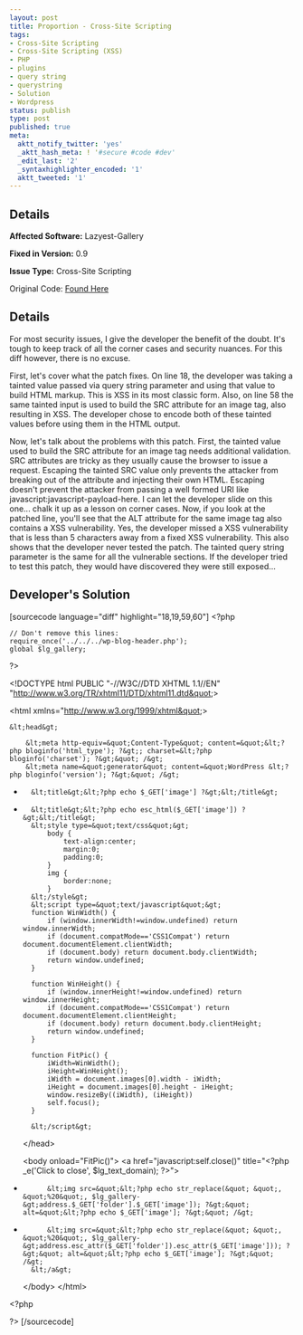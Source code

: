 ```yaml
---
layout: post
title: Proportion - Cross-Site Scripting
tags:
- Cross-Site Scripting
- Cross-Site Scripting (XSS)
- PHP
- plugins
- query string
- querystring
- Solution
- Wordpress
status: publish
type: post
published: true
meta:
  aktt_notify_twitter: 'yes'
  _aktt_hash_meta: ! '#secure #code #dev'
  _edit_last: '2'
  _syntaxhighlighter_encoded: '1'
  aktt_tweeted: '1'
---
```

## Details
__Affected Software:__ Lazyest-Gallery

__Fixed in Version:__  0.9

__Issue Type:__ Cross-Site Scripting

Original Code: <a href="http://spotthevuln.com/2011/03/proportion/">Found Here</a>
## Details
For most security issues, I give the developer the benefit of the doubt. It's tough to keep track of all the corner cases and security nuances. For this diff however, there is no excuse.

First, let's cover what the patch fixes. On line 18, the developer was taking a tainted value passed via query string parameter and using that value to build HTML markup. This is XSS in its most classic form. Also, on line 58 the same tainted input is used to build the SRC attribute for an image tag, also resulting in XSS. The developer chose to encode both of these tainted values before using them in the HTML output.

Now, let's talk about the problems with this patch. First, the tainted value used to build the SRC attribute for an image tag needs additional validation. SRC attributes are tricky as they usually cause the browser to issue a request. Escaping the tainted SRC value only prevents the attacker from breaking out of the attribute and injecting their own HTML. Escaping doesn't prevent the attacker from passing a well formed URI like javascript:javascript-payload-here. I can let the developer slide on this one... chalk it up as a lesson on corner cases. Now, if you look at the patched line, you'll see that the ALT attribute for the same image tag also contains a XSS vulnerability. Yes, the developer missed a XSS vulnerability that is less than 5 characters away from a fixed XSS vulnerability. This also shows that the developer never tested the patch. The tainted query string parameter is the same for all the vulnerable sections. If the developer tried to test this patch, they would have discovered they were still exposed...

## Developer's Solution
[sourcecode language="diff" highlight="18,19,59,60"]
&lt;?php

	// Don't remove this lines:
	require_once('../../../wp-blog-header.php');
	global $lg_gallery;

?&gt;

&lt;!DOCTYPE html PUBLIC &quot;-//W3C//DTD XHTML 1.1//EN&quot; &quot;http://www.w3.org/TR/xhtml11/DTD/xhtml11.dtd&quot;&gt;

&lt;html xmlns=&quot;http://www.w3.org/1999/xhtml&quot;&gt;

	&lt;head&gt;

		&lt;meta http-equiv=&quot;Content-Type&quot; content=&quot;&lt;?php bloginfo('html_type'); ?&gt;; charset=&lt;?php bloginfo('charset'); ?&gt;&quot; /&gt;
		&lt;meta name=&quot;generator&quot; content=&quot;WordPress &lt;?php bloginfo('version'); ?&gt;&quot; /&gt;

-		&lt;title&gt;&lt;?php echo $_GET['image'] ?&gt;&lt;/title&gt;
+		&lt;title&gt;&lt;?php echo esc_html($_GET['image']) ?&gt;&lt;/title&gt;
		&lt;style type=&quot;text/css&quot;&gt;
			body {
				text-align:center;
				margin:0;
				padding:0;
			}
			img {
				border:none;
			}
		&lt;/style&gt;
		&lt;script type=&quot;text/javascript&quot;&gt;
		function WinWidth()	{
			if (window.innerWidth!=window.undefined) return window.innerWidth;
			if (document.compatMode=='CSS1Compat') return document.documentElement.clientWidth;
			if (document.body) return document.body.clientWidth;
			return window.undefined;
		}

		function WinHeight() {
			if (window.innerHeight!=window.undefined) return window.innerHeight;
			if (document.compatMode=='CSS1Compat') return document.documentElement.clientHeight;
			if (document.body) return document.body.clientHeight;
			return window.undefined;
		}

		function FitPic() {
			iWidth=WinWidth();
			iHeight=WinHeight();
			iWidth = document.images[0].width - iWidth;
			iHeight = document.images[0].height - iHeight;
			window.resizeBy((iWidth), (iHeight))
			self.focus();
		}

		&lt;/script&gt;
	&lt;/head&gt;

	&lt;body onload=&quot;FitPic()&quot;&gt;
		&lt;a href=&quot;javascript:self.close()&quot; title=&quot;&lt;?php _e('Click to close', $lg_text_domain); ?&gt;&quot;&gt;
-			&lt;img src=&quot;&lt;?php echo str_replace(&quot; &quot;, &quot;%20&quot;, $lg_gallery-&gt;address.$_GET['folder'].$_GET['image']); ?&gt;&quot; alt=&quot;&lt;?php echo $_GET['image']; ?&gt;&quot; /&gt;
+			&lt;img src=&quot;&lt;?php echo str_replace(&quot; &quot;, &quot;%20&quot;, $lg_gallery-&gt;address.esc_attr($_GET['folder']).esc_attr($_GET['image'])); ?&gt;&quot; alt=&quot;&lt;?php echo $_GET['image']; ?&gt;&quot; /&gt;
		&lt;/a&gt;
	&lt;/body&gt;
&lt;/html&gt;

&lt;?php

?&gt;
[/sourcecode]
